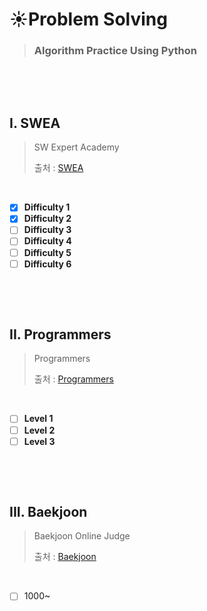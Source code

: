# :sunny:Problem Solving

>### Algorithm Practice Using Python
>

​        

​           

## I. SWEA

> SW Expert Academy
>
> 출처 : [SWEA](https://swexpertacademy.com/main/code/problem/problemList.do)

​          

- [x] **Difficulty 1**
- [x] **Difficulty 2**
- [ ] **Difficulty 3**
- [ ] **Difficulty 4**
- [ ] **Difficulty 5**
- [ ] **Difficulty 6**

​       

​       

## II.  Programmers

> Programmers
>
> 출처 : [Programmers](https://programmers.co.kr/learn/challenges?tab=all_challenges)

​       

- [ ] **Level 1**
- [ ] **Level 2**
- [ ] **Level 3**

​      

​        

## III.  Baekjoon

>Baekjoon Online Judge
>
>출처 : [Baekjoon](https://www.acmicpc.net/)

​          

- [ ] 1000~